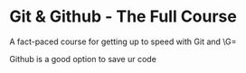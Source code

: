 # Git & Github - The Full Course

A fact-paced course for getting up to speed with Git and \G=

Github is a good option to save ur code